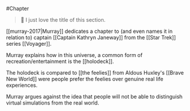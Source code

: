 #Chapter 

> 💭 I just love the title of this section. 

[[murray-2017|Murray]] dedicates a chapter to (and even names it in relation to) captain [[Captain Kathryn Janeway]] from the [[Star Trek]] series [[Voyager]]. 

Murray explains how in this universe, a common form of recreation/entertainment is the [[holodeck]]. 

The holodeck is compared to [[the feelies]] from Aldous Huxley's [[Brave New World]] were people prefer the feelies over genuine real life experiences. 

Murray argues against the idea that people will not be able to distinguish virtual simulations from the real world. 




  